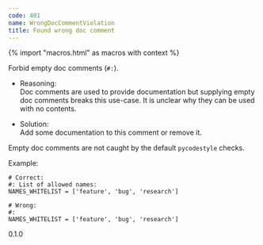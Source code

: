 ```yaml
---
code: 401
name: WrongDocCommentViolation
title: Found wrong doc comment
---
```


{% import "macros.html" as macros with context %}

Forbid empty doc comments (`#:`).

  - Reasoning:  
    Doc comments are used to provide documentation but supplying empty
    doc comments breaks this use-case. It is unclear why they can be
    used with no contents.

  - Solution:  
    Add some documentation to this comment or remove it.

Empty doc comments are not caught by the default `pycodestyle` checks.

Example:

    # Correct:
    #: List of allowed names:
    NAMES_WHITELIST = ['feature', 'bug', 'research']
    
    # Wrong:
    #:
    NAMES_WHITELIST = ['feature', 'bug', 'research']

<div class="versionadded">

0.1.0

</div>